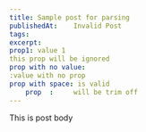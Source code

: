 ```yaml
---
title: Sample post for parsing
publishedAt:    Invalid Post
tags:   
excerpt: 
prop1: value 1
this prop will be ignored
prop with no value:
:value with no prop
prop with space: is valid
    prop  :     will be trim off     
---
```


This is post body
